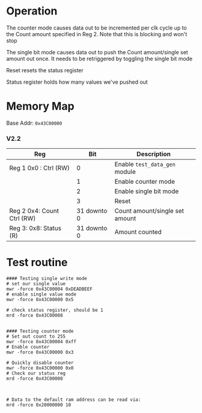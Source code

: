 # Operation
The counter mode causes data out to be incremented per clk cycle up to the Count amount specified in Reg 2. Note that this is blocking and won't stop

The single bit mode causes data out to push the Count amount/single set amount out once. It needs to be retriggered by toggling the single bit mode

Reset resets the status register

Status register holds how many values we've pushed out

# Memory Map

Base Addr: `0x43C00000`

### V2.2

| Reg 					| Bit 		| Description 					|
| ------ 					| - 			| -							|
| Reg 1 0x0 : Ctrl (RW)   		| 0 			| Enable `test_data_gen` module 	|
|						|1			| Enable counter mode				|
|						|2			|Enable single bit mode				|
|						|3			|Reset						|
|Reg 2 0x4: Count Ctrl (RW)	| 31 downto 0	| Count amount/single set amount|
|Reg 3: 0x8: Status (R)		|31 downto 0	|	Amount counted	|


# Test routine

```
#### Testing single write mode
# set our single value
mwr -force 0x43C00004 0xDEADBEEF
# enable single value mode
mwr -force 0x43C00000 0x5

# check status register, should be 1
mrd -force 0x43C00008


#### Testing counter mode
# Set out count to 255
mwr -force 0x43C00004 0xff
# Enable counter
mwr -force 0x43C00000 0x3

# Quickly disable counter 
mwr -force 0x43C00000 0x0
# Check our status reg
mrd -force 0x43C00008



# Data to the default ram address can be read via:
mrd -force 0x20000000 10

```